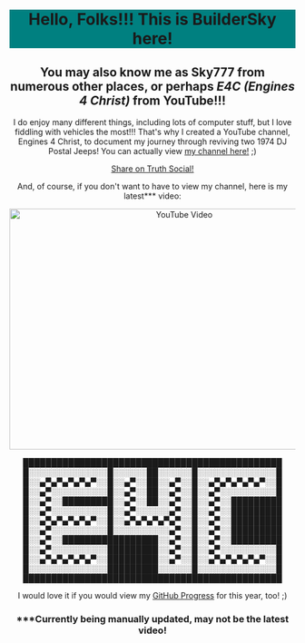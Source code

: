 <html>
  <head>
<h1 style="background-color:Teal;" align="center"> Hello, Folks!!! This is BuilderSky here!</h1>
<h2 align="center"> You may also know me as Sky777 from numerous other places, or perhaps <i>E4C (Engines 4 Christ)</i> from YouTube!!!</h2>
  </head>
<body>
<p align="center">
I do enjoy many different things, including lots of computer stuff, but I love fiddling with vehicles the most!!! That's why I created a YouTube channel, Engines 4 Christ, to document my journey through reviving two 1974 DJ Postal Jeeps! You can actually view <a href="https://youtube.com/@E4C777">my channel here!</a> ;)
</p>
<p align="center">
<!-- Place this tag where you want the button to render. -->
<a class="truthsocial-share" href="https://truthsocial.com/share?title=Visit E4C (aka Sky777) on GitHub!&url=https://github.com/BuilderSky">Share on Truth Social!</a>
</p>
<p align="center">
And, of course, if you don't want to have to view my channel, here is my latest*** video:
</p>
<p align="center">
<a href="http://www.youtube.com/watch?feature=player_embedded&v=B_4o8rvX6yE/" target="blank" rel="noopener noreferrer">
<img src="http://img.youtube.com/vi/B_4o8rvX6yE/0.jpg" 
alt="YouTube Video" width="600" height="425"/>
</a>
</p>
<p align="center">
██████████████████████████████████████████████
█░░░░░░░░░░░░░░█░░░░░░██░░░░░░█░░░░░░░░░░░░░░█
█░░▄▀▄▀▄▀▄▀▄▀░░█░░▄▀░░██░░▄▀░░█░░▄▀▄▀▄▀▄▀▄▀░░█
█░░▄▀░░░░░░░░░░█░░▄▀░░██░░▄▀░░█░░▄▀░░░░░░░░░░█
█░░▄▀░░█████████░░▄▀░░██░░▄▀░░█░░▄▀░░█████████
█░░▄▀░░░░░░░░░░█░░▄▀░░░░░░▄▀░░█░░▄▀░░█████████
█░░▄▀▄▀▄▀▄▀▄▀░░█░░▄▀▄▀▄▀▄▀▄▀░░█░░▄▀░░█████████
█░░▄▀░░░░░░░░░░█░░░░░░░░░░▄▀░░█░░▄▀░░█████████
█░░▄▀░░█████████████████░░▄▀░░█░░▄▀░░█████████
█░░▄▀░░░░░░░░░░█████████░░▄▀░░█░░▄▀░░░░░░░░░░█
█░░▄▀▄▀▄▀▄▀▄▀░░█████████░░▄▀░░█░░▄▀▄▀▄▀▄▀▄▀░░█
█░░░░░░░░░░░░░░█████████░░░░░░█░░░░░░░░░░░░░░█
██████████████████████████████████████████████
</p>

<p align="center">
I would love it if you would view my <a href="https://skyline.github.com/BuilderSky/2023">GitHub Progress</a> for this year, too! ;)
</p>
<h3 align="center"> ***Currently being manually updated, may not be the latest video!</h3>
</html>
